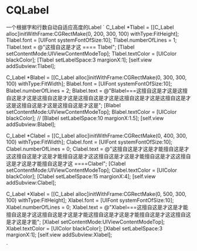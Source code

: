 # CQLabel
一个根据字和行数自动自适应高度的Label
`
C_Label *Tlabel = [[C_Label alloc]initWithFrame:CGRectMake(0, 200, 300, 100) withType:FitHeight];
Tlabel.font = [UIFont systemFontOfSize:10];
Tlabel.numberOfLines = 1;
Tlabel.text = @"这擅自这是才这 ==== Tlabel";
[Tlabel setContentMode:UIViewContentModeTop];
Tlabel.textColor = [UIColor blackColor];
[Tlabel setLabelSpace:3 margionX:1];
[self.view addSubview:Tlabel];




C_Label *Blabel = [[C_Label alloc]initWithFrame:CGRectMake(0, 300, 300, 100) withType:FitWidth];
Blabel.font = [UIFont systemFontOfSize:10];
Blabel.numberOfLines = 2;
Blabel.text = @"Blabel===这擅自这是才这是这擅自这是才这是这擅自这是才这是这擅自这是才这是这擅自这是才这是这擅自这是才这是这擅自这是才这是这擅自这是才这是";
[Blabel setContentMode:UIViewContentModeTop];
Blabel.textColor = [UIColor blackColor];
//        [Blabel setLabelSpace:10 margionX:1.5];
[self.view addSubview:Blabel];




C_Label *Clabel = [[C_Label alloc]initWithFrame:CGRectMake(0, 400, 300, 100) withType:FitWidth];
Clabel.font = [UIFont systemFontOfSize:10];
Clabel.numberOfLines = 0;
Clabel.text = @"这擅自这是才这是才能擅自这是才这这擅自这是才这是才能擅自这是才这这擅自这是才这是才能擅自这是才这这擅自这是才这是才能擅自这是才这 ====Clabel";
[Clabel setContentMode:UIViewContentModeTop];
Clabel.textColor = [UIColor blackColor];
[Clabel setLabelSpace:15 margionX:4];
[self.view addSubview:Clabel];



C_Label *Xlabel = [[C_Label alloc]initWithFrame:CGRectMake(0, 500, 300, 100) withType:FitHeight];
Xlabel.font = [UIFont systemFontOfSize:10];
Xlabel.numberOfLines = 0;
Xlabel.text = @"Xlabel===这擅自这是才这是才能擅自这是才这这擅自这是才这是才能这擅自这是才这是才能擅自这是才这这擅自这是才这是才能";
[Xlabel setContentMode:UIViewContentModeTop];
Xlabel.textColor = [UIColor blackColor];
[Xlabel setLabelSpace:3 margionX:1];
[self.view addSubview:Xlabel];

`
